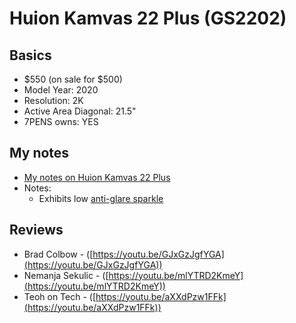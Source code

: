 # Huion Kamvas 22 Plus (GS2202)

## Basics

* $550 (on sale for $500)
* Model Year: 2020
* Resolution: 2K
* Active Area Diagonal: 21.5"
* 7PENS owns: YES

## My notes

* [My notes on Huion Kamvas 22 Plus](../../7p-notes/7p-notes-huion/7p-notes-huion-kamvas-22-plus.md)&#x20;
* Notes:
  * Exhibits low [anti-glare sparkle](../../guides/pen-displays/anti-glare-sparkle.md)

## Reviews

* Brad Colbow - ([https://youtu.be/GJxGzJgfYGA](https://youtu.be/GJxGzJgfYGA))
* Nemanja Sekulic - ([https://youtu.be/mlYTRD2KmeY](https://youtu.be/mlYTRD2KmeY))
* Teoh on Tech - ([https://youtu.be/aXXdPzw1FFk](https://youtu.be/aXXdPzw1FFk))
